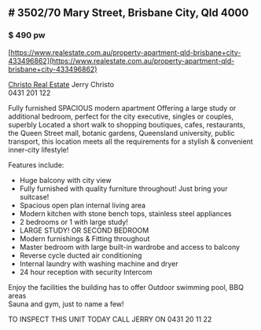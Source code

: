 ## # 3502/70 Mary Street, Brisbane City, Qld 4000

### $ 490 pw

[https://www.realestate.com.au/property-apartment-qld-brisbane+city-433496862](https://www.realestate.com.au/property-apartment-qld-brisbane+city-433496862)

[Christo Real Estate](https://www.christorealestate.com.au/)
Jerry Christo  
0431 201 122

Fully furnished SPACIOUS modern apartment Offering a large study or additional bedroom, perfect for the city executive, singles or couples, superbly Located a short walk to shopping boutiques, cafes, restaurants, the Queen Street mall, botanic gardens, Queensland university, public transport, this location meets all the requirements for a stylish & convenient inner-city lifestyle!  
  
Features include:  
- Huge balcony with city view  
- Fully furnished with quality furniture throughout! Just bring your suitcase!  
- Spacious open plan internal living area  
- Modern kitchen with stone bench tops, stainless steel appliances  
- 2 bedrooms or 1 with large study!  
- LARGE STUDY! OR SECOND BEDROOM  
- Modern furnishings & Fitting throughout  
- Master bedroom with large built-in wardrobe and access to balcony  
- Reverse cycle ducted air conditioning  
- Internal laundry with washing machine and dryer  
- 24 hour reception with security Intercom  
  
Enjoy the facilities the building has to offer Outdoor swimming pool, BBQ areas  
Sauna and gym, just to name a few!  
  
TO INSPECT THIS UNIT TODAY CALL JERRY ON 0431 20 11 22